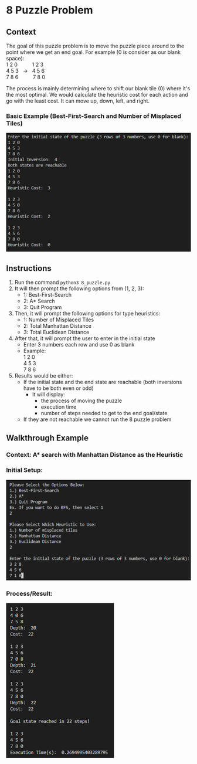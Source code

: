 # 8 Puzzle Problem

## Context 
The goal of this puzzle problem is to move the puzzle piece around to the point where we get an end goal. For example (0 is consider as our blank space): <br />
1 2 0   &emsp;    &emsp; 1 2 3<br />
4 5 3   &nbsp; -> &nbsp; 4 5 6<br />
7 8 6   &emsp;    &emsp; 7 8 0<br />

The process is mainly determining where to shift our blank tile (0) where it's the most optimal. We would calculate the heuristic cost for each action and go with the least cost. It can move up, down, left, and right.

### Basic Example (Best-First-Search and Number of Misplaced Tiles)
![alt text](basic_example.png)

## Instructions
1. Run the command `python3 8_puzzle.py`
2. It will then prompt the following options from (1, 2, 3):
    - 1: Best-First-Search
    - 2: A* Search
    - 3: Quit Program
3. Then, it will prompt the following options for type heuristics:
    - 1: Number of Misplaced Tiles
    - 2: Total Manhattan Distance
    - 3: Total Euclidean Distance
4. After that, it will prompt the user to enter in the initial state
    - Enter 3 numbers each row and use 0 as blank
    - Example: <br /> 
        1 2 0 <br />
        4 5 3 <br />
        7 8 6 <br />
5.  Results would be either:
    - If the initial state and the end state are reachable (both inversions have to be both even or odd)
        - It will display: 
            - the process of moving the puzzle
            - execution time
            - number of steps needed to get to the end goal/state
    - If they are not reachable we cannot run the 8 puzzle problem

## Walkthrough Example
### Context: A* search with Manhattan Distance as the Heuristic 
### Initial Setup: 
![alt text](Initial_Setup.png) <br />
### Process/Result:  
![alt text](Result.png) <br />
